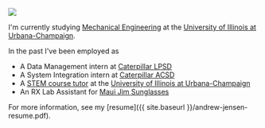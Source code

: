 <a href="{{ site.baseurl }}/" class="site-avatar"><img src="{{ site.baseurl }}/images/avatar-andrew-charles-jensen.jpg" /></a>

I'm currently studying [Mechanical Engineering](http://mechanical.illinois.edu/) at the [University of Illinois at Urbana-Champaign](http://illinois.edu/). 

In the past I've been employed as
  *  A Data Management intern at [Caterpillar LPSD](http://www.caterpillar.com/)
  *  A System Integration intern at [Caterpillar ACSD](http://www.caterpillar.com/)
  *  A [STEM course tutor](http://care.engineering.illinois.edu/) at the [University of Illinois at Urbana-Champaign](http://illinois.edu/) 
  *  An RX Lab Assistant for [Maui Jim Sunglasses](https://www.mauijim.com/)
  
For more information, see my [resume]({{ site.baseurl }}/andrew-jensen-resume.pdf).